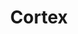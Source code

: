---
title: Cortex
crosslinks:
- CortexHomescreens
- xkcd
- CGPGrey
- HelloInternet
- livven
- nerdfighters
- privacy
- todoist
- autotldr
- getnarwhal
- omnifocus
- vexillology
---